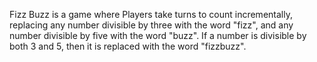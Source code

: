 Fizz Buzz is a game where Players take turns to count incrementally, replacing any number divisible by three with the word "fizz", and any number divisible by five with the word "buzz". If a number is divisible by both 3 and 5, then it is replaced with the word "fizzbuzz".
